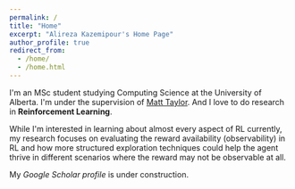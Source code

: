 ```yaml
---
permalink: /
title: "Home"
excerpt: "Alireza Kazemipour's Home Page"
author_profile: true
redirect_from: 
  - /home/
  - /home.html
---
```


I'm an MSc student studying Computing Science at the University of Alberta. I'm under the supervision of 
[Matt Taylor](https://drmatttaylor.net/).
And I love to do research in **Reinforcement Learning**.

While I'm interested in learning about almost every aspect of RL currently, my research focuses on evaluating the reward availability (observability) in RL and how more structured exploration techniques could help the agent thrive in different scenarios where the reward may not be observable at all.

My _Google Scholar profile_ is under construction.
